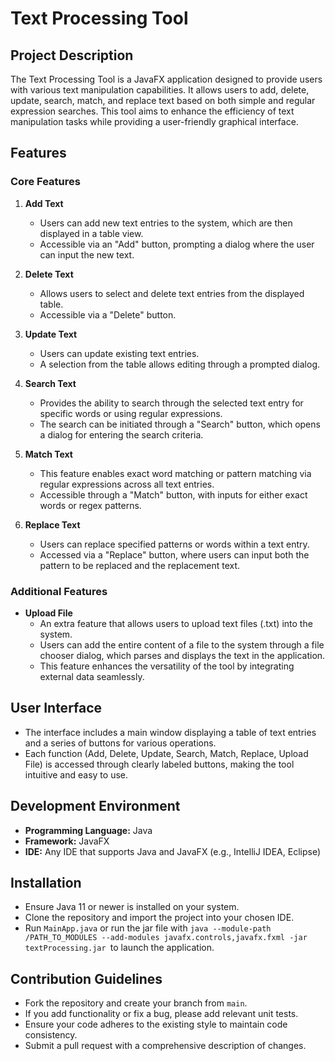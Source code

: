 # Text Processing Tool

## Project Description

The Text Processing Tool is a JavaFX application designed to provide users with various text manipulation capabilities. It allows users to add, delete, update, search, match, and replace text based on both simple and regular expression searches. This tool aims to enhance the efficiency of text manipulation tasks while providing a user-friendly graphical interface.

## Features

### Core Features

1. **Add Text**
   - Users can add new text entries to the system, which are then displayed in a table view.
   - Accessible via an "Add" button, prompting a dialog where the user can input the new text.

2. **Delete Text**
   - Allows users to select and delete text entries from the displayed table.
   - Accessible via a "Delete" button.

3. **Update Text**
   - Users can update existing text entries.
   - A selection from the table allows editing through a prompted dialog.

4. **Search Text**
   - Provides the ability to search through the selected text entry for specific words or using regular expressions.
   - The search can be initiated through a "Search" button, which opens a dialog for entering the search criteria.

5. **Match Text**
   - This feature enables exact word matching or pattern matching via regular expressions across all text entries.
   - Accessible through a "Match" button, with inputs for either exact words or regex patterns.

6. **Replace Text**
   - Users can replace specified patterns or words within a text entry.
   - Accessed via a "Replace" button, where users can input both the pattern to be replaced and the replacement text.

### Additional Features

- **Upload File**
  - An extra feature that allows users to upload text files (.txt) into the system.
  - Users can add the entire content of a file to the system through a file chooser dialog, which parses and displays the text in the application.
  - This feature enhances the versatility of the tool by integrating external data seamlessly.

## User Interface

- The interface includes a main window displaying a table of text entries and a series of buttons for various operations.
- Each function (Add, Delete, Update, Search, Match, Replace, Upload File) is accessed through clearly labeled buttons, making the tool intuitive and easy to use.

## Development Environment

- **Programming Language:** Java
- **Framework:** JavaFX
- **IDE:** Any IDE that supports Java and JavaFX (e.g., IntelliJ IDEA, Eclipse)

## Installation

- Ensure Java 11 or newer is installed on your system.
- Clone the repository and import the project into your chosen IDE.
- Run `MainApp.java` or run the jar file with `java --module-path /PATH_TO_MODULES --add-modules javafx.controls,javafx.fxml -jar textProcessing.jar
`to launch the application.

## Contribution Guidelines

- Fork the repository and create your branch from `main`.
- If you add functionality or fix a bug, please add relevant unit tests.
- Ensure your code adheres to the existing style to maintain code consistency.
- Submit a pull request with a comprehensive description of changes.


